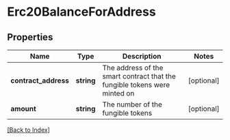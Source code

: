 # Erc20BalanceForAddress

## Properties

Name | Type | Description | Notes
------------ | ------------- | ------------- | -------------
**contract_address** | **string** | The address of the smart contract that the fungible tokens were minted on | [optional]
**amount** | **string** | The number of the fungible tokens | [optional]

[[Back to Index]](../index.md)
